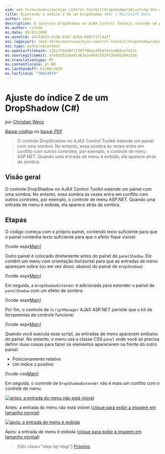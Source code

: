 ```yaml
---
uid: web-forms/overview/ajax-control-toolkit/dropshadow/adjusting-the-z-index-of-a-dropshadow-cs
title: Ajustando o índice Z de um DropShadow (C#) | Microsoft Docs
author: wenz
description: O controle DropShadow no AJAX Control Toolkit estende um painel com uma sombra. No entanto, essa sombra às vezes entra em conflito com outros controles, para insta...
ms.author: riande
ms.date: 06/02/2008
ms.assetid: 14133833-e518-4347-87b9-6b6f71f14a77
msc.legacyurl: /web-forms/overview/ajax-control-toolkit/dropshadow/adjusting-the-z-index-of-a-dropshadow-cs
msc.type: authoredcontent
ms.openlocfilehash: 12bc7f0430f1f30ff964cd9547ee1e9b0aa7423c
ms.sourcegitcommit: e7e91932a6e91a63e2e46417626f39d6b244a3ab
ms.translationtype: MT
ms.contentlocale: pt-BR
ms.lasthandoff: 03/06/2020
ms.locfileid: "78613879"
---
```

# <a name="adjusting-the-z-index-of-a-dropshadow-c"></a>Ajuste do índice Z de um DropShadow (C#)

por [Christian Wenz](https://github.com/wenz)

[Baixar código](https://download.microsoft.com/download/5/1/6/51652a81-500b-4f6b-88d3-617103e7941e/DropShadow1.cs.zip) ou [baixar PDF](https://download.microsoft.com/download/b/6/a/b6ae89ee-df69-4c87-9bfb-ad1eb2b23373/dropshadow1CS.pdf)

> O controle DropShadow no AJAX Control Toolkit estende um painel com uma sombra. No entanto, essa sombra às vezes entra em conflito com outros controles, por exemplo, o controle de menu ASP.NET. Quando uma entrada de menu é exibida, ela aparece atrás da sombra.

## <a name="overview"></a>Visão geral

O controle DropShadow no AJAX Control Toolkit estende um painel com uma sombra. No entanto, essa sombra às vezes entra em conflito com outros controles, por exemplo, o controle de menu ASP.NET. Quando uma entrada de menu é exibida, ela aparece atrás da sombra.

## <a name="steps"></a>Etapas

O código começa com o próprio painel, contendo texto suficiente para que o painel contenha texto suficiente para que o efeito fique visível:

[!code-aspx[Main](adjusting-the-z-index-of-a-dropshadow-cs/samples/sample1.aspx)]

Outro painel é colocado diretamente antes do painel de `panelShadow`. Ele contém um menu com orientação horizontal para que as entradas de menu apareçam sobre (ou em vez disso: abaixo) do painel de `dropShadow`):

[!code-aspx[Main](adjusting-the-z-index-of-a-dropshadow-cs/samples/sample2.aspx)]

Em seguida, a `DropShadowExtender` é adicionada para estender o painel de `panelShadow` com um efeito de sombra.

[!code-aspx[Main](adjusting-the-z-index-of-a-dropshadow-cs/samples/sample3.aspx)]

Por fim, o controle de `ScriptManager` AJAX ASP.NET permite que o kit de ferramentas de controle funcione:

[!code-aspx[Main](adjusting-the-z-index-of-a-dropshadow-cs/samples/sample4.aspx)]

Quando você executa esse script, as entradas de menu aparecem embaixo do painel. No entanto, o menu usa a classe CSS `panel` onde você só precisa definir duas coisas para fazer os elementos aparecerem na frente do outro painel:

- Posicionamento relativo
- Um índice z positivo

[!code-css[Main](adjusting-the-z-index-of-a-dropshadow-cs/samples/sample5.css)]

Em seguida, o controle de `DropShadowExtender` não é mais um conflito com o controle de menu.

[![antes: a entrada do menu não está visível](adjusting-the-z-index-of-a-dropshadow-cs/_static/image2.png)](adjusting-the-z-index-of-a-dropshadow-cs/_static/image1.png)

Antes: a entrada do menu não está visível ([clique para exibir a imagem em tamanho normal](adjusting-the-z-index-of-a-dropshadow-cs/_static/image3.png))

[![após: a entrada de menu é exibida](adjusting-the-z-index-of-a-dropshadow-cs/_static/image5.png)](adjusting-the-z-index-of-a-dropshadow-cs/_static/image4.png)

Após: a entrada de menu é exibida ([clique para exibir a imagem em tamanho normal](adjusting-the-z-index-of-a-dropshadow-cs/_static/image6.png))

> [!div class="step-by-step"]
> [Próximo](manipulating-dropshadow-properties-from-client-code-cs.md)
